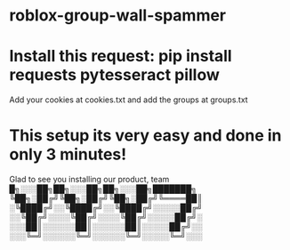 # roblox-group-wall-spammer

# Install this request: pip install requests pytesseract pillow
Add your cookies at cookies.txt and add the groups at groups.txt

# This setup its very easy and done in only 3 minutes!

Glad to see you installing our product, team
█╗░░░██╗██╗░░░██╗██╗░░░██╗███████╗
╚██╗░██╔╝╚██╗░██╔╝╚██╗░██╔╝╚════██║
░╚████╔╝░░╚████╔╝░░╚████╔╝░░░░░██╔╝
░░╚██╔╝░░░░╚██╔╝░░░░╚██╔╝░░░░░██╔╝░
░░░██║░░░░░░██║░░░░░░██║░░░░░██╔╝░░
░░░╚═╝░░░░░░╚═╝░░░░░░╚═╝░░░░░╚═╝░░░
